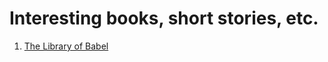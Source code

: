 # Interesting books, short stories, etc.

1. [The Library of Babel](https://en.wikipedia.org/wiki/The_Library_of_Babel)
